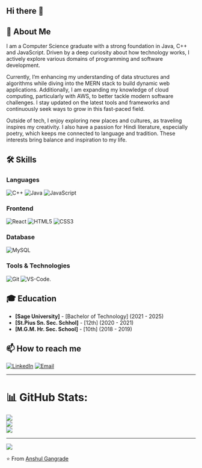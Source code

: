 ## Hi there 👋

## 💫 About Me
I am a Computer Science graduate with a strong foundation in Java, C++ and JavaScript. Driven by a deep curiosity about how technology works, I actively explore various domains of programming and software development.

Currently, I’m enhancing my understanding of data structures and algorithms while diving into the MERN stack to build dynamic web applications. Additionally, I am expanding my knowledge of cloud computing, particularly with AWS, to better tackle modern software challenges. I stay updated on the latest tools and frameworks and continuously seek ways to grow in this fast-paced field.

Outside of tech, I enjoy exploring new places and cultures, as traveling inspires my creativity. I also have a passion for Hindi literature, especially poetry, which keeps me connected to language and tradition. These interests bring balance and inspiration to my life.
<!---
## 🔭 Current Work
- Working on [Current Project Name] - a [brief description]
- Exploring [Technology/Framework you're learning]
- Contributing to open-source projects in the [specific domain] community--->

## 🛠️ Skills
### Languages
![C++](https://img.shields.io/badge/C++-00599C?style=for-the-badge&logo=c%2B%2B&logoColor=white)
![Java](https://img.shields.io/badge/Java-ED8B00?style=for-the-badge&logo=openjdk&logoColor=white)
![JavaScript](https://img.shields.io/badge/JavaScript-F7DF1E?style=for-the-badge&logo=javascript&logoColor=black)

### Frontend
![React](https://img.shields.io/badge/React-20232A?style=for-the-badge&logo=react&logoColor=61DAFB)
![HTML5](https://img.shields.io/badge/HTML5-E34F26?style=for-the-badge&logo=html5&logoColor=white)
![CSS3](https://img.shields.io/badge/CSS3-1572B6?style=for-the-badge&logo=css3&logoColor=white)

### Database
![MySQL](https://img.shields.io/badge/MySQL-005C84?style=for-the-badge&logo=mysql&logoColor=white)
<!--
### Backend & Database
![Node.js](https://img.shields.io/badge/Node.js-339933?style=for-the-badge&logo=nodedotjs&logoColor=white)
![MySQL](https://img.shields.io/badge/MySQL-005C84?style=for-the-badge&logo=mysql&logoColor=white)
![MongoDB](https://img.shields.io/badge/MongoDB-4EA94B?style=for-the-badge&logo=mongodb&logoColor=white) -->

### Tools & Technologies
![Git](https://img.shields.io/badge/Git-F05032?style=for-the-badge&logo=git&logoColor=white)
![VS-Code](https://img.shields.io/badge/VS_Code-007ACC?style=for-the-badge&logo=visual-studio-code&logoColor=white).
<!--
![Docker](https://img.shields.io/badge/Docker-2CA5E0?style=for-the-badge&logo=docker&logoColor=white)
![AWS](https://img.shields.io/badge/AWS-232F3E?style=for-the-badge&logo=amazon-aws&logoColor=white) 

## 📊 GitHub Stats
![Your GitHub stats](https://github-readme-stats.vercel.app/api?username=yourusername&show_icons=true&theme=radical)

## 🏆 Top Languages
![Top Languages](https://github-readme-stats.vercel.app/api/top-langs/?username=yourusername&layout=compact&theme=radical)

## 🌱 I'm currently learning
- Advanced React patterns
- Microservices architecture
- Data Structures and Algorithms

## 💼 Experience
- **[]** - [Position] (Year - Present)
- **[Previous Company]** - [Position] (Year - Year) 

-->

## 🎓 Education
- **[Sage University]** - [Bachelor of Technology] (2021 - 2025)
- **[St.Pius Sn. Sec. Schhol]** - [12th] (2020 - 2021)
- **[M.G.M. Hr. Sec. School]** - [10th] (2018 - 2019)

## 📫 How to reach me
[![LinkedIn](https://img.shields.io/badge/LinkedIn-0077B5?style=for-the-badge&logo=linkedin&logoColor=white)](https://linkedin.com/in/anshulgangrade15/)
[![Email](https://img.shields.io/badge/Email-D14836?style=for-the-badge&logo=gmail&logoColor=white)](mailto:anshulgangrade.15@gmail.com)
<!-- [![Twitter](https://img.shields.io/badge/Twitter-1DA1F2?style=for-the-badge&logo=twitter&logoColor=white)](https://twitter.com/yourusername)


## ⚡ Fun fact
[Share an interesting fact about yourself or your work]

---

### 🔗 Check out my recent projects
[![Project 1](https://github-readme-stats.vercel.app/api/pin/?username=yourusername&repo=project-name&theme=radical)](https://github.com/yourusername/project-name)
[![Project 2](https://github-readme-stats.vercel.app/api/pin/?username=yourusername&repo=another-project&theme=radical)](https://github.com/yourusername/another-project)
 -->
---

# 📊 GitHub Stats:
![](https://github-readme-stats.vercel.app/api?username=anshul152003&theme=dark&hide_border=false&include_all_commits=true&count_private=false)<br/>
![](https://nirzak-streak-stats.vercel.app/?user=anshul152003&theme=dark&hide_border=false)<br/>
![](https://github-readme-stats.vercel.app/api/top-langs/?username=anshul152003&theme=dark&hide_border=false&include_all_commits=true&count_private=false&layout=compact)

---
[![](https://visitcount.itsvg.in/api?id=anshul152003&icon=0&color=0)](https://visitcount.itsvg.in)

<!-- Proudly created with GPRM ( https://gprm.itsvg.in ) -->

⭐️ From [Anshul Gangrade](https://github.com/anshul152003)
<!--
**anshul152003/anshul152003** is a ✨ _special_ ✨ repository because its `README.md` (this file) appears on your GitHub profile.

Here are some ideas to get you started:

- 🔭 I’m currently working on ...
- 🌱 I’m currently learning ...
- 👯 I’m looking to collaborate on ...
- 🤔 I’m looking for help with ...
- 💬 Ask me about ...
- 📫 How to reach me: ...
- 😄 Pronouns: ...
- ⚡ Fun fact: ...
-->
